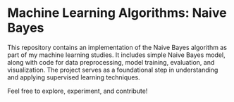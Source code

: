 # Machine Learning Algorithms: Naive Bayes
This repository contains an implementation of the Naive Bayes algorithm as part of my machine learning studies. It includes simple Naive Bayes model, along with code for data preprocessing, model training, evaluation, and visualization. The project serves as a foundational step in understanding and applying supervised learning techniques.

Feel free to explore, experiment, and contribute!

